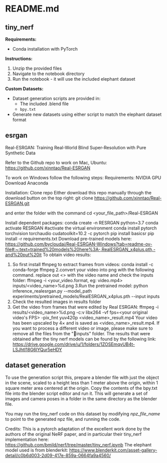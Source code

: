 # README.md

## tiny_nerf

**Requirements:**
- Conda installation with PyTorch

**Instructions:**
1. Unzip the provided files
2. Navigate to the notebook directory
3. Run the notebook - it will use the included elephant dataset

**Custom Datasets:**
- Dataset generation scripts are provided in:
  - The included .blend file
  - `bpy.txt`
- Generate new datasets using either script to match the elephant dataset format

## esrgan
Real-ESRGAN: Training Real-World Blind Super-Resolution with Pure Synthetic Data

Refer to the Github repo to work on Mac, Ubuntu: https://github.com/xinntao/Real-ESRGAN

To work on Windows follow the following steps:
Requirements:
NVIDIA GPU
Download Anaconda

Installation:
Clone repo Either download this repo manually through the download button on the top right:
git clone https://github.com/xinntao/Real-ESRGAN.git

and enter the folder with the command
cd <your_file_path>/Real-ESRGAN

Install dependent packages:
conda create -n RESRGAN python=3.7
conda activate RESRGAN #activate the virtual environment
conda install pytorch torchvision torchaudio cudatoolkit=10.2 -c pytorch
pip install basicsr
pip install -r requirements.txt
Download pre-trained models here: https://github.com/bycloudai/Real-ESRGAN-Windows?tab=readme-ov-file#:~:text=trained%20models%20here%3A-,RealESRGAN_x4plus.pth,-and%20put%20it
To obtain video results:
1. So first install ffmpeg to extract frames from videos:
conda install -c conda-forge ffmpeg
2.convert your video into png with the following command. replace out <> with the video name and check the inputs folder:
ffmpeg -i <your_video.format, eg: video.mp4> inputs/<video_name>%d.png
3.Run the pretrained model:
python inference_realesrgan.py --model_path experiments/pretrained_models/RealESRGAN_x4plus.pth --input inputs
4. Check the resulted images in results folder
5. Get the video from frames that were edited by Real ESRGAN:
ffmpeg -i results/<video_name>%d.png -c:v libx264 -vf fps=<your original video's FPS> -pix_fmt yuv420p <video_name>_result.mp4
Your video has been upscaled by 4× and is saved as <video_name>_result.mp4.
If you want to process a different video or image, please make sure to remove all the files from the "📂inputs" folder.
The results that were obtained after the tiny nerf models can be found by the following link:
https://drive.google.com/drive/u/1/folders/1ZOSEmqvUB4t-LSJhtI18G6lYQur5eHDY



## dataset generation
To use the generation script this, prepare a blender file with just the object in the scene, scaled to a height less than 1 meter above the origin, within 1 square meter area centered at the origin. Copy the contents of the bpy.txt file into the blender script editor and run it. This will generate a set of images and camera poses in a folder in the same directory as the blender file.

You may run the tiny_nerf code on this dataset by modifying *npz_file_name* to point to the generated npz file, and running the code.




Credits:
This is a pytorch adaptation of the excellent work done by the authors of the original NeRF paper, and in particular their tiny_nerf implementation here: https://github.com/bmild/nerf/tree/master/tiny_nerf.ipynb
The elephant model used is from blenderkit: https://www.blenderkit.com/asset-gallery-detail/c0b6d003-2d09-417e-859a-0664fa9a4560/
